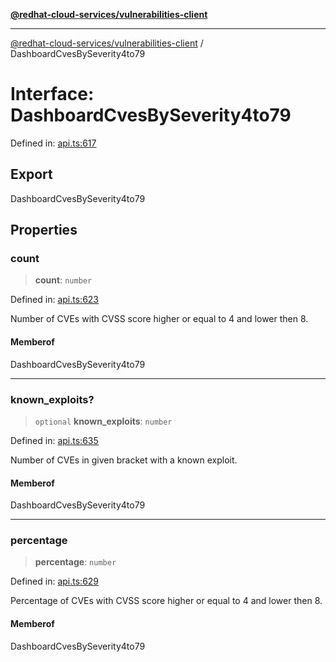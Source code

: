 [**@redhat-cloud-services/vulnerabilities-client**](../README.md)

***

[@redhat-cloud-services/vulnerabilities-client](../globals.md) / DashboardCvesBySeverity4to79

# Interface: DashboardCvesBySeverity4to79

Defined in: [api.ts:617](https://github.com/charlesmulder/javascript-clients/blob/main/packages/vulnerabilities/git-api/api.ts#L617)

## Export

DashboardCvesBySeverity4to79

## Properties

### count

> **count**: `number`

Defined in: [api.ts:623](https://github.com/charlesmulder/javascript-clients/blob/main/packages/vulnerabilities/git-api/api.ts#L623)

Number of CVEs with CVSS score higher or equal to 4 and lower then 8.

#### Memberof

DashboardCvesBySeverity4to79

***

### known\_exploits?

> `optional` **known\_exploits**: `number`

Defined in: [api.ts:635](https://github.com/charlesmulder/javascript-clients/blob/main/packages/vulnerabilities/git-api/api.ts#L635)

Number of CVEs in given bracket with a known exploit.

#### Memberof

DashboardCvesBySeverity4to79

***

### percentage

> **percentage**: `number`

Defined in: [api.ts:629](https://github.com/charlesmulder/javascript-clients/blob/main/packages/vulnerabilities/git-api/api.ts#L629)

Percentage of CVEs with CVSS score higher or equal to 4 and lower then 8.

#### Memberof

DashboardCvesBySeverity4to79
